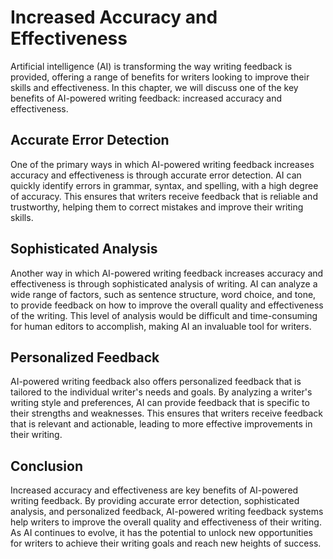 Increased Accuracy and Effectiveness
===================================================================================

Artificial intelligence (AI) is transforming the way writing feedback is provided, offering a range of benefits for writers looking to improve their skills and effectiveness. In this chapter, we will discuss one of the key benefits of AI-powered writing feedback: increased accuracy and effectiveness.

Accurate Error Detection
------------------------

One of the primary ways in which AI-powered writing feedback increases accuracy and effectiveness is through accurate error detection. AI can quickly identify errors in grammar, syntax, and spelling, with a high degree of accuracy. This ensures that writers receive feedback that is reliable and trustworthy, helping them to correct mistakes and improve their writing skills.

Sophisticated Analysis
----------------------

Another way in which AI-powered writing feedback increases accuracy and effectiveness is through sophisticated analysis of writing. AI can analyze a wide range of factors, such as sentence structure, word choice, and tone, to provide feedback on how to improve the overall quality and effectiveness of the writing. This level of analysis would be difficult and time-consuming for human editors to accomplish, making AI an invaluable tool for writers.

Personalized Feedback
---------------------

AI-powered writing feedback also offers personalized feedback that is tailored to the individual writer's needs and goals. By analyzing a writer's writing style and preferences, AI can provide feedback that is specific to their strengths and weaknesses. This ensures that writers receive feedback that is relevant and actionable, leading to more effective improvements in their writing.

Conclusion
----------

Increased accuracy and effectiveness are key benefits of AI-powered writing feedback. By providing accurate error detection, sophisticated analysis, and personalized feedback, AI-powered writing feedback systems help writers to improve the overall quality and effectiveness of their writing. As AI continues to evolve, it has the potential to unlock new opportunities for writers to achieve their writing goals and reach new heights of success.
